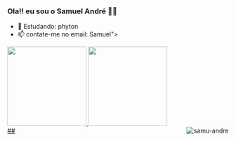 ### Ola!! eu sou o Samuel André 👋😀

- 🌱 Estudando: phyton
- 📫 contate-me no email: Samuel"> 

<div>
<a href="https://www.instagram.com/accounts/onetap/?next=%2F">
<img height="180em" src = https://github-readme-stats.vercel.app/api?username =Samuel48114&Show_icons=false&theme=dracul&include_all_commits=true&count_private=true"/>
<img height="180em" src = https://github-readme-stats.vercel.app/api/top-langs?username=Samuel&layout=compact&langs_count=16&theme=dark"/>
</div>
  ##
  
  
  
 <img align="right" alt="samu-andre" src= https://giphy.com/gifs/internet-jim-carrey-working-bAplZhiLAsNnG>

  

